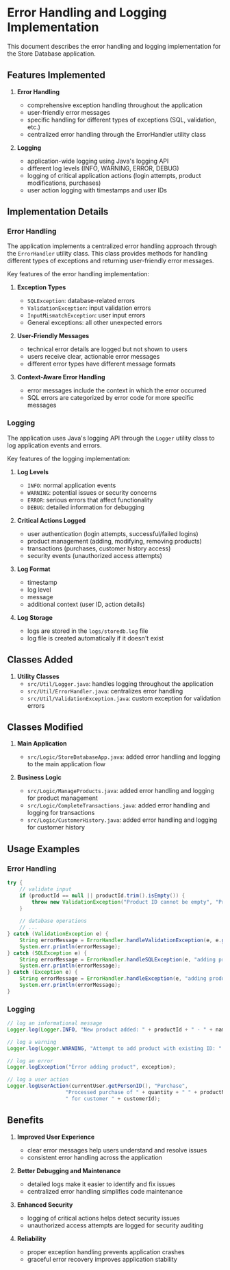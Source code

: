 # Error Handling and Logging Implementation

This document describes the error handling and logging implementation for the Store Database application.

## Features Implemented

1. **Error Handling**
   - comprehensive exception handling throughout the application
   - user-friendly error messages
   - specific handling for different types of exceptions (SQL, validation, etc.)
   - centralized error handling through the ErrorHandler utility class

2. **Logging**
   - application-wide logging using Java's logging API
   - different log levels (INFO, WARNING, ERROR, DEBUG)
   - logging of critical application actions (login attempts, product modifications, purchases)
   - user action logging with timestamps and user IDs

## Implementation Details

### Error Handling

The application implements a centralized error handling approach through the `ErrorHandler` utility class. This class provides methods for handling different types of exceptions and returning user-friendly error messages.

Key features of the error handling implementation:

1. **Exception Types**
   - `SQLException`: database-related errors
   - `ValidationException`: input validation errors
   - `InputMismatchException`: user input errors
   - General exceptions: all other unexpected errors

2. **User-Friendly Messages**
   - technical error details are logged but not shown to users
   - users receive clear, actionable error messages
   - different error types have different message formats

3. **Context-Aware Error Handling**
   - error messages include the context in which the error occurred
   - SQL errors are categorized by error code for more specific messages

### Logging

The application uses Java's logging API through the `Logger` utility class to log application events and errors.

Key features of the logging implementation:

1. **Log Levels**
   - `INFO`: normal application events
   - `WARNING`: potential issues or security concerns
   - `ERROR`: serious errors that affect functionality
   - `DEBUG`: detailed information for debugging

2. **Critical Actions Logged**
   - user authentication (login attempts, successful/failed logins)
   - product management (adding, modifying, removing products)
   - transactions (purchases, customer history access)
   - security events (unauthorized access attempts)

3. **Log Format**
   - timestamp
   - log level
   - message
   - additional context (user ID, action details)

4. **Log Storage**
   - logs are stored in the `logs/storedb.log` file
   - log file is created automatically if it doesn't exist

## Classes Added

1. **Utility Classes**
   - `src/Util/Logger.java`: handles logging throughout the application
   - `src/Util/ErrorHandler.java`: centralizes error handling
   - `src/Util/ValidationException.java`: custom exception for validation errors

## Classes Modified

1. **Main Application**
   - `src/Logic/StoreDatabaseApp.java`: added error handling and logging to the main application flow

2. **Business Logic**
   - `src/Logic/ManageProducts.java`: added error handling and logging for product management
   - `src/Logic/CompleteTransactions.java`: added error handling and logging for transactions
   - `src/Logic/CustomerHistory.java`: added error handling and logging for customer history

## Usage Examples

### Error Handling

```java
try {
    // validate input
    if (productId == null || productId.trim().isEmpty()) {
        throw new ValidationException("Product ID cannot be empty", "Product ID");
    }
    
    // database operations
    // ...
} catch (ValidationException e) {
    String errorMessage = ErrorHandler.handleValidationException(e, e.getField());
    System.err.println(errorMessage);
} catch (SQLException e) {
    String errorMessage = ErrorHandler.handleSQLException(e, "adding product");
    System.err.println(errorMessage);
} catch (Exception e) {
    String errorMessage = ErrorHandler.handleException(e, "adding product");
    System.err.println(errorMessage);
}
```

### Logging

```java
// log an informational message
Logger.log(Logger.INFO, "New product added: " + productId + " - " + name);

// log a warning
Logger.log(Logger.WARNING, "Attempt to add product with existing ID: " + productId);

// log an error
Logger.logException("Error adding product", exception);

// log a user action
Logger.logUserAction(currentUser.getPersonID(), "Purchase", 
                   "Processed purchase of " + quantity + " " + productName + 
                   " for customer " + customerId);
```

## Benefits

1. **Improved User Experience**
   - clear error messages help users understand and resolve issues
   - consistent error handling across the application

2. **Better Debugging and Maintenance**
   - detailed logs make it easier to identify and fix issues
   - centralized error handling simplifies code maintenance

3. **Enhanced Security**
   - logging of critical actions helps detect security issues
   - unauthorized access attempts are logged for security auditing

4. **Reliability**
   - proper exception handling prevents application crashes
   - graceful error recovery improves application stability
